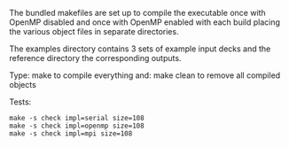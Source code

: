 The bundled makefiles are set up to compile the executable once
with OpenMP disabled and once with OpenMP enabled with each build
placing the various object files in separate directories.

The examples directory contains 3 sets of example input decks
and the reference directory the corresponding outputs.

Type: make
to compile everything and: make clean
to remove all compiled objects

Tests:
```
make -s check impl=serial size=108
make -s check impl=openmp size=108
make -s check impl=mpi size=108
```
